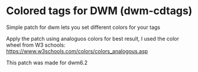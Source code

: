 # Colored tags for DWM (dwm-cdtags)
Simple patch for dwm lets you set different colors for your tags

Apply the patch using analoguos colors for best result, I used the color wheel from W3 schools: https://www.w3schools.com/colors/colors_analogous.asp

This patch was made for dwm6.2
